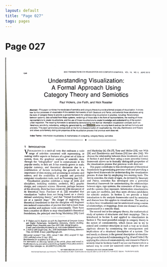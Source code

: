 ```yaml
---
layout: default
title: "Page 027"
tags: pages
---
```


# Page 027

<img src="/assets/scans/27.png" alt="Page with chartjunk removed" width="800"/>
